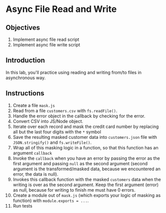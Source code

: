 # Async File Read and Write

## Objectives

1. Implement async file read script
1. Implement async file write script

## Introduction

In this lab, you'll practice using reading and writing from/to files in asynchronous way.

## Instructions

1. Create a file `mask.js`
1. Read from a file `customers.csv` with `fs.readFile()`. 
1. Handle the error object in the callback by checking for the error.
1. Convert CSV into JS/Node object. 
1. Iterate over each record and mask the credit card number by replacing all but the last four digits with the `*` symbol
1. Save the resulting masked customer data into `customers.json` file with `JSON.stringify()` and `fs.writeFile()`.
1. Wrap all of this masking logic in a function, so that this function has an argument `callback` 
1. Invoke the `callback` when you have an error by passing the error as the first argument and passing `null` as the second argument (second argument is the transformed/masked data, because we encountered an error, the data is null). 
1. Invokes this callback function with the masked `customers` data when the writing is over as the second argument. Keep the first argument (error) as null, because for writing to finish me must have 0 errors.
1. Create a module out of `mask.js` (which exports your logic of masking as function) with `module.exports = ...`. 
1. Run tests
